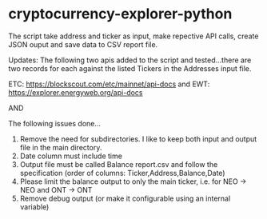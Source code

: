 # cryptocurrency-explorer-python
The script take address and ticker as input, make repective API calls, create JSON ouput and save data to CSV report file.

Updates:
The following two apis added to the script and tested...there are two records for each against the listed Tickers in the Addresses input file.

ETC: https://blockscout.com/etc/mainnet/api-docs and EWT: https://explorer.energyweb.org/api-docs

AND

The following issues done...

1. Remove the need for subdirectories. I like to keep both input and output file in the main directory.
2. Date column must include time
3. Output file must be called Balance report.csv and follow the specification (order of columns: Ticker,Address,Balance,Date)
4. Please limit the balance output to only the main ticker, i.e. for NEO -&gt; NEO and ONT -&gt; ONT
5. Remove debug output (or make it configurable using an internal variable)
